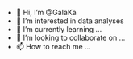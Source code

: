 - 👋 Hi, I’m @GaIaKa
- 👀 I’m interested in data analyses
- 🌱 I’m currently learning ...
- 💞️ I’m looking to collaborate on ...
- 📫 How to reach me ...

<!---
GaIaKa/GaIaKa is a ✨ special ✨ repository because its `README.md` (this file) appears on your GitHub profile.
You can click the Preview link to take a look at your changes.
--->

